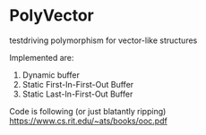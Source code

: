# PolyVector
testdriving polymorphism for vector-like structures

Implemented are:

1. Dynamic buffer
2. Static First-In-First-Out Buffer
3. Static Last-In-First-Out Buffer

Code is following (or just blatantly ripping) https://www.cs.rit.edu/~ats/books/ooc.pdf
